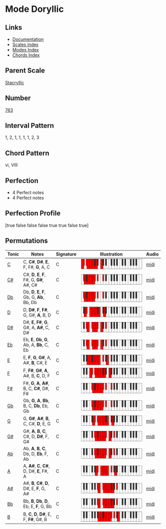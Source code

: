# Mode Doryllic

## Links

- [Documentation](index.md)
- [Scales Index](Scales.md)
- [Modes Index](Modes.md)
- [Chords Index](Chords.md)

## Parent Scale

[Stacryllic](ScaleStacryllic.md)

## Number

[763](https://ianring.com/musictheory/scales/763)

## Interval Pattern

1, 2, 1, 1, 1, 1, 2, 3

## Chord Pattern

vi, VIII

## Perfection

- 4 Perfect notes
- 4 Perfect notes

## Perfection Profile

[true false false false true true false true]

## Permutations

| Tonic | Notes | Signature | Illustration | Audio |
|-------|-------|-----------|--------------|-------|
| [C](ModeCNaturalDoryllic.md) | C, **C#**, **D#**, **E**, F, F#, **G**, A, C | C | ![CNaturalDoryllic](ModeCNaturalDoryllic.png) | [midi](https://github.com/edipermadi/music/blob/main/docs/ModeCNaturalDoryllic.mid?raw=true) |
| [C#](ModeCSharpDoryllic.md) | C#, **D**, **E**, **F**, F#, G, **G#**, A#, C# | C | ![CSharpDoryllic](ModeCSharpDoryllic.png) | [midi](https://github.com/edipermadi/music/blob/main/docs/ModeCSharpDoryllic.mid?raw=true) |
| [Db](ModeDFlatDoryllic.md) | Db, **D**, **E**, **F**, Gb, G, **Ab**, Bb, Db | C | ![DFlatDoryllic](ModeDFlatDoryllic.png) | [midi](https://github.com/edipermadi/music/blob/main/docs/ModeDFlatDoryllic.mid?raw=true) |
| [D](ModeDNaturalDoryllic.md) | D, **D#**, **F**, **F#**, G, G#, **A**, B, D | C | ![DNaturalDoryllic](ModeDNaturalDoryllic.png) | [midi](https://github.com/edipermadi/music/blob/main/docs/ModeDNaturalDoryllic.mid?raw=true) |
| [D#](ModeDSharpDoryllic.md) | D#, **E**, **F#**, **G**, G#, A, **A#**, C, D# | C | ![DSharpDoryllic](ModeDSharpDoryllic.png) | [midi](https://github.com/edipermadi/music/blob/main/docs/ModeDSharpDoryllic.mid?raw=true) |
| [Eb](ModeEFlatDoryllic.md) | Eb, **E**, **Gb**, **G**, Ab, A, **Bb**, C, Eb | C | ![EFlatDoryllic](ModeEFlatDoryllic.png) | [midi](https://github.com/edipermadi/music/blob/main/docs/ModeEFlatDoryllic.mid?raw=true) |
| [E](ModeENaturalDoryllic.md) | E, **F**, **G**, **G#**, A, A#, **B**, C#, E | C | ![ENaturalDoryllic](ModeENaturalDoryllic.png) | [midi](https://github.com/edipermadi/music/blob/main/docs/ModeENaturalDoryllic.mid?raw=true) |
| [F](ModeFNaturalDoryllic.md) | F, **F#**, **G#**, **A**, A#, B, **C**, D, F | C | ![FNaturalDoryllic](ModeFNaturalDoryllic.png) | [midi](https://github.com/edipermadi/music/blob/main/docs/ModeFNaturalDoryllic.mid?raw=true) |
| [F#](ModeFSharpDoryllic.md) | F#, **G**, **A**, **A#**, B, C, **C#**, D#, F# | C | ![FSharpDoryllic](ModeFSharpDoryllic.png) | [midi](https://github.com/edipermadi/music/blob/main/docs/ModeFSharpDoryllic.mid?raw=true) |
| [Gb](ModeGFlatDoryllic.md) | Gb, **G**, **A**, **Bb**, B, C, **Db**, Eb, Gb | C | ![GFlatDoryllic](ModeGFlatDoryllic.png) | [midi](https://github.com/edipermadi/music/blob/main/docs/ModeGFlatDoryllic.mid?raw=true) |
| [G](ModeGNaturalDoryllic.md) | G, **G#**, **A#**, **B**, C, C#, **D**, E, G | C | ![GNaturalDoryllic](ModeGNaturalDoryllic.png) | [midi](https://github.com/edipermadi/music/blob/main/docs/ModeGNaturalDoryllic.mid?raw=true) |
| [G#](ModeGSharpDoryllic.md) | G#, **A**, **B**, **C**, C#, D, **D#**, F, G# | C | ![GSharpDoryllic](ModeGSharpDoryllic.png) | [midi](https://github.com/edipermadi/music/blob/main/docs/ModeGSharpDoryllic.mid?raw=true) |
| [Ab](ModeAFlatDoryllic.md) | Ab, **A**, **B**, **C**, Db, D, **Eb**, F, Ab | C | ![AFlatDoryllic](ModeAFlatDoryllic.png) | [midi](https://github.com/edipermadi/music/blob/main/docs/ModeAFlatDoryllic.mid?raw=true) |
| [A](ModeANaturalDoryllic.md) | A, **A#**, **C**, **C#**, D, D#, **E**, F#, A | C | ![ANaturalDoryllic](ModeANaturalDoryllic.png) | [midi](https://github.com/edipermadi/music/blob/main/docs/ModeANaturalDoryllic.mid?raw=true) |
| [A#](ModeASharpDoryllic.md) | A#, **B**, **C#**, **D**, D#, E, **F**, G, A# | C | ![ASharpDoryllic](ModeASharpDoryllic.png) | [midi](https://github.com/edipermadi/music/blob/main/docs/ModeASharpDoryllic.mid?raw=true) |
| [Bb](ModeBFlatDoryllic.md) | Bb, **B**, **Db**, **D**, Eb, E, **F**, G, Bb | C | ![BFlatDoryllic](ModeBFlatDoryllic.png) | [midi](https://github.com/edipermadi/music/blob/main/docs/ModeBFlatDoryllic.mid?raw=true) |
| [B](ModeBNaturalDoryllic.md) | B, **C**, **D**, **D#**, E, F, **F#**, G#, B | C | ![BNaturalDoryllic](ModeBNaturalDoryllic.png) | [midi](https://github.com/edipermadi/music/blob/main/docs/ModeBNaturalDoryllic.mid?raw=true) |
